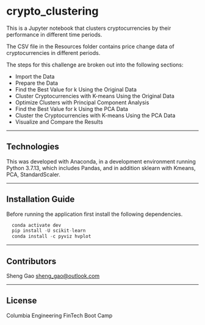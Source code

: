 # crypto_clustering
This is a Jupyter notebook that clusters cryptocurrencies by their performance in different time periods. 


The CSV file in the Resources folder contains price change data of cryptocurrencies in different periods.

The steps for this challenge are broken out into the following sections:

* Import the Data
* Prepare the Data
* Find the Best Value for k Using the Original Data
* Cluster Cryptocurrencies with K-means Using the Original Data
* Optimize Clusters with Principal Component Analysis
* Find the Best Value for k Using the PCA Data
* Cluster the Cryptocurrencies with K-means Using the PCA Data
* Visualize and Compare the Results

---

## Technologies

This was developed with Anaconda, in a development environment running Python 3.7.13, which includes Pandas, and in addition sklearn with Kmeans, PCA, StandardScaler.

---

## Installation Guide

Before running the application first install the following dependencies.

```python
  conda activate dev
  pip install -U scikit-learn
  conda install -c pyviz hvplot
```


---

## Contributors

Sheng Gao
sheng_gao@outlook.com

---

## License

Columbia Engineering FinTech Boot Camp
